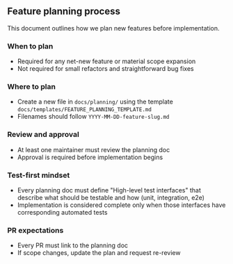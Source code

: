 ## Feature planning process

This document outlines how we plan new features before implementation.

### When to plan

- Required for any net-new feature or material scope expansion
- Not required for small refactors and straightforward bug fixes

### Where to plan

- Create a new file in `docs/planning/` using the template `docs/templates/FEATURE_PLANNING_TEMPLATE.md`
- Filenames should follow `YYYY-MM-DD-feature-slug.md`

### Review and approval

- At least one maintainer must review the planning doc
- Approval is required before implementation begins

### Test-first mindset

- Every planning doc must define "High-level test interfaces" that describe what should be testable and how (unit, integration, e2e)
- Implementation is considered complete only when those interfaces have corresponding automated tests

### PR expectations

- Every PR must link to the planning doc
- If scope changes, update the plan and request re-review


